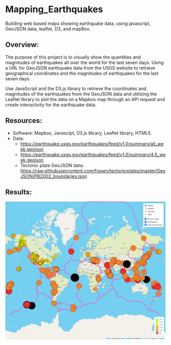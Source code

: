 # Mapping_Earthquakes
Building web based maps showing earthquake data, using javascript, GeoJSON data, leaflet, D3, and mapBox.

## Overview:
The purpose of this project is to visually show the quantities and magnitudes of earthquakes all over the world for the last seven days. Using a URL for GeoJSON earthquake data from the USGS website to retrieve geographical coordinates and the magnitudes of earthquakes for the last seven days.

Use JavaScript and the D3.js library to retrieve the coordinates and magnitudes of the earthquakes from the GeoJSON data and utilizing the Leaflet library to plot the data on a Mapbox map through an API request and create interactivity for the earthquake data.

## Resources:
- Software: Mapbox, Javascipt, D3.js library, Leaflet library, HTML5
- Data: 
  - https://earthquake.usgs.gov/earthquakes/feed/v1.0/summary/all_week.geojson
  - https://earthquake.usgs.gov/earthquakes/feed/v1.0/summary/4.5_week.geojson
  - Tectonic plate GeoJSON data: https://raw.githubusercontent.com/fraxen/tectonicplates/master/GeoJSON/PB2002_boundaries.json

## Results:

![image_name](/resource/Interactive_map.png)
